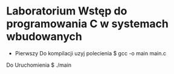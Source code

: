 # Laboratorium Wstęp do programowania C w systemach wbudowanych  #
	
* Pierwszy
Do kompilacji uzyj polecienia
   $ gcc -o main main.c

Do Uruchomienia
   $ ./main

